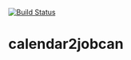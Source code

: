 [![Build Status](https://travis-ci.org/m13/calendar2jobcan.svg?branch=master)](https://travis-ci.org/m13/calendar2jobcan)

# calendar2jobcan


